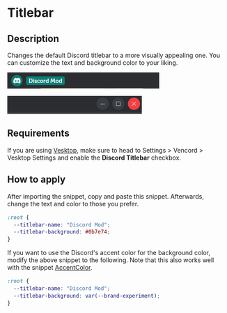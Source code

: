# Titlebar

## Description

Changes the default Discord titlebar to a more visually appealing one. You can customize the text and background color to your liking.

![Titlebar](/docs/_media/Titlebar_01.png)

![Titlebar](/docs/_media/Titlebar_02.png)

## Requirements

If you are using [Vesktop](https://github.com/Vencord/Vesktop), make sure to head to Settings > Vencord > Vesktop Settings and enable the **Discord Titlebar** checkbox.

## How to apply

After importing the snippet, copy and paste this snippet. Afterwards, change the text and color to those you prefer.

```css
:root {
  --titlebar-name: "Discord Mod";
  --titlebar-background: #0b7e74;
}
```

If you want to use the Discord's accent color for the background color, modify the above snippet to the following. Note that this also works well with the snippet [AccentColor](/ChangeColor/AccentColor/).

```css
:root {
  --titlebar-name: "Discord Mod";
  --titlebar-background: var(--brand-experiment);
}
```

